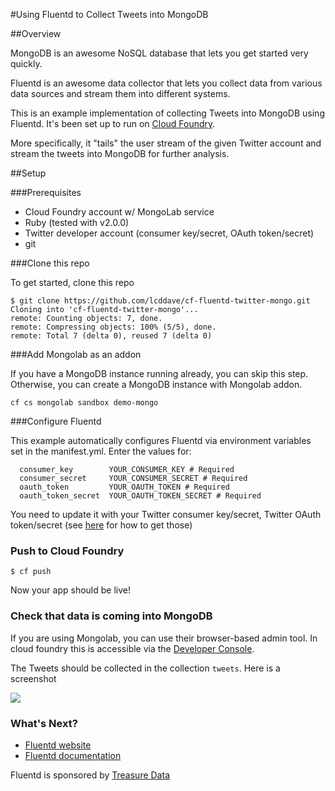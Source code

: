 #Using Fluentd to Collect Tweets into MongoDB

##Overview

MongoDB is an awesome NoSQL database that lets you get started very quickly.

Fluentd is an awesome data collector that lets you collect data from various data sources and stream them into different systems.

This is an example implementation of collecting Tweets into MongoDB using Fluentd. It's been set up to run on [Cloud Foundry](https://run.pivotal.io/).

More specifically, it "tails" the user stream of the given Twitter account and stream the tweets into MongoDB for further analysis.

##Setup

###Prerequisites

- Cloud Foundry account w/ MongoLab service
- Ruby (tested with v2.0.0)
- Twitter developer account (consumer key/secret, OAuth token/secret)
- git

###Clone this repo

To get started, clone this repo

```
$ git clone https://github.com/lcddave/cf-fluentd-twitter-mongo.git
Cloning into 'cf-fluentd-twitter-mongo'...
remote: Counting objects: 7, done.
remote: Compressing objects: 100% (5/5), done.
remote: Total 7 (delta 0), reused 7 (delta 0)

```

###Add Mongolab as an addon

If you have a MongoDB instance running already, you can skip this step. Otherwise, you can create a MongoDB instance with Mongolab addon.

```
cf cs mongolab sandbox demo-mongo
```

###Configure Fluentd

This example automatically configures Fluentd via environment variables set in the manifest.yml. Enter the values for:

```
  consumer_key        YOUR_CONSUMER_KEY # Required
  consumer_secret     YOUR_CONSUMER_SECRET # Required
  oauth_token         YOUR_OAUTH_TOKEN # Required
  oauth_token_secret  YOUR_OAUTH_TOKEN_SECRET # Required
```

You need to update it with your Twitter consumer key/secret, Twitter OAuth token/secret (see [here](https://dev.twitter.com/discussions/631) for how to get those)

### Push to Cloud Foundry

```
$ cf push 
```

Now your app should be live!

### Check that data is coming into MongoDB

If you are using Mongolab, you can use their browser-based admin tool. In cloud foundry this is accessible via the [Developer Console](https://console.run.pivotal.io).

The Tweets should be collected in the collection `tweets`. Here is a screenshot

<img src="https://dl.dropboxusercontent.com/u/63890117/images/mongolab-fluentd.png"/>

### What's Next?

- [Fluentd website](http://fluentd.org)
- [Fluentd documentation](https://docs.fluentd.org)

Fluentd is sponsored by [Treasure Data](http://www.treasuredata.com)
